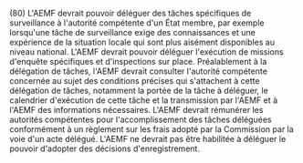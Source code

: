 (80) L'AEMF devrait pouvoir déléguer des tâches spécifiques de surveillance à l'autorité compétente d'un État membre, par exemple lorsqu'une tâche de surveillance exige des connaissances et une expérience de la situation locale qui sont plus aisément disponibles au niveau national. L'AEMF devrait pouvoir déléguer l'exécution de missions d'enquête spécifiques et d'inspections sur place. Préalablement à la délégation de tâches, l'AEMF devrait consulter l'autorité compétente concernée au sujet des conditions précises qui s'attachent à cette délégation de tâches, notamment la portée de la tâche à déléguer, le calendrier d'exécution de cette tâche et la transmission par l'AEMF et à l'AEMF des informations nécessaires. L'AEMF devrait rémunérer les autorités compétentes pour l'accomplissement des tâches déléguées conformément à un règlement sur les frais adopté par la Commission par la voie d'un acte délégué. L'AEMF ne devrait pas être habilitée à déléguer le pouvoir d'adopter des décisions d'enregistrement.